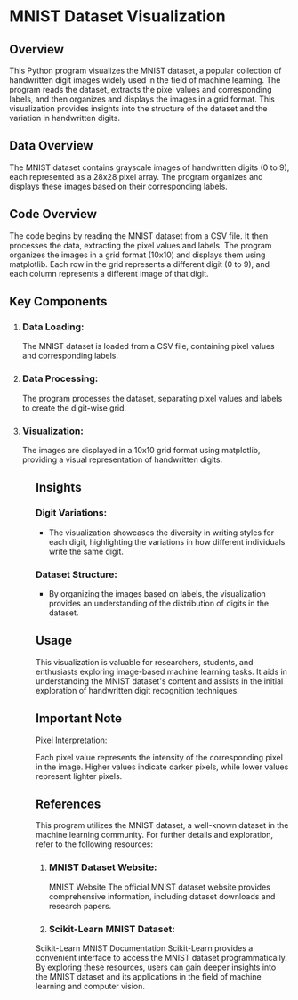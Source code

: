<h1> MNIST Dataset Visualization </h1>

<h2> Overview </h2>
This Python program visualizes the MNIST dataset, a popular collection of handwritten digit images widely used in the field of machine learning. The program reads the dataset, extracts the pixel values and corresponding labels, and then organizes and displays the images in a grid format. This visualization provides insights into the structure of the dataset and the variation in handwritten digits.

<h2> Data Overview </h2>
The MNIST dataset contains grayscale images of handwritten digits (0 to 9), each represented as a 28x28 pixel array. The program organizes and displays these images based on their corresponding labels.

<h2> Code Overview </h2>
The code begins by reading the MNIST dataset from a CSV file. It then processes the data, extracting the pixel values and labels. The program organizes the images in a grid format (10x10) and displays them using matplotlib. Each row in the grid represents a different digit (0 to 9), and each column represents a different image of that digit.

<h2> Key Components </h2>
<ol>
<li> <h3> Data Loading:</h3> </li>

The MNIST dataset is loaded from a CSV file, containing pixel values and corresponding labels.

<li> <h3> Data Processing: </h3> </li>

The program processes the dataset, separating pixel values and labels to create the digit-wise grid.

<li> <h3> Visualization: </h3> </li>

The images are displayed in a 10x10 grid format using matplotlib, providing a visual representation of handwritten digits.
<ol>



<h2> Insights </h2>

<h3>Digit Variations: </h3> 
<ul>
<li> The visualization showcases the diversity in writing styles for each digit, highlighting the variations in how different individuals write the same digit.</li>
  
</ul>
<h3> Dataset Structure: </h3> 

<ul> 
<li> By organizing the images based on labels, the visualization provides an understanding of the distribution of digits in the dataset.</li>
</ul>

<h2> Usage </h2> 

This visualization is valuable for researchers, students, and enthusiasts exploring image-based machine learning tasks. It aids in understanding the MNIST dataset's content and assists in the initial exploration of handwritten digit recognition techniques.


<h2> Important Note </h2>
Pixel Interpretation:

Each pixel value represents the intensity of the corresponding pixel in the image. Higher values indicate darker pixels, while lower values represent lighter pixels.

<h2> References </h2>

This program utilizes the MNIST dataset, a well-known dataset in the machine learning community. For further details and exploration, refer to the following resources:
<ol>
<li><h3>MNIST Dataset Website: </h3></li>

MNIST Website
The official MNIST dataset website provides comprehensive information, including dataset downloads and research papers.

<li> <h3> Scikit-Learn MNIST Dataset: </h3> </li>
</ol>

Scikit-Learn MNIST Documentation
Scikit-Learn provides a convenient interface to access the MNIST dataset programmatically.
By exploring these resources, users can gain deeper insights into the MNIST dataset and its applications in the field of machine learning and computer vision.
